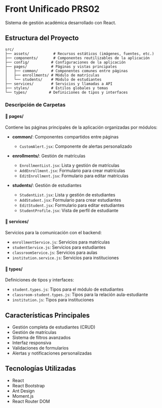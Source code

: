# Front Unificado PRS02

Sistema de gestión académica desarrollado con React.

## Estructura del Proyecto

```
src/
├── assets/           # Recursos estáticos (imágenes, fuentes, etc.)
├── components/       # Componentes reutilizables de la aplicación
├── config/          # Configuraciones de la aplicación
├── pages/           # Páginas y vistas principales
│   ├── common/      # Componentes comunes entre páginas
│   ├── enrollments/ # Módulo de matrículas
│   └── students/    # Módulo de estudiantes
├── services/        # Servicios y llamadas a API
├── styles/          # Estilos globales y temas
└── types/          # Definiciones de tipos y interfaces

```

### Descripción de Carpetas

#### 📁 pages/
Contiene las páginas principales de la aplicación organizadas por módulos:

- **common/**: Componentes compartidos entre páginas
  - `CustomAlert.jsx`: Componente de alertas personalizado

- **enrollments/**: Gestión de matrículas
  - `EnrollmentList.jsx`: Lista y gestión de matrículas
  - `AddEnrollment.jsx`: Formulario para crear matrículas
  - `EditEnrollment.jsx`: Formulario para editar matrículas

- **students/**: Gestión de estudiantes
  - `StudentList.jsx`: Lista y gestión de estudiantes
  - `AddStudent.jsx`: Formulario para crear estudiantes
  - `EditStudent.jsx`: Formulario para editar estudiantes
  - `StudentProfile.jsx`: Vista de perfil de estudiante

#### 📁 services/
Servicios para la comunicación con el backend:

- `enrollmentService.js`: Servicios para matrículas
- `studentService.js`: Servicios para estudiantes
- `classroomService.js`: Servicios para aulas
- `institution.service.js`: Servicios para instituciones

#### 📁 types/
Definiciones de tipos y interfaces:

- `student.types.js`: Tipos para el módulo de estudiantes
- `classroom-student.types.js`: Tipos para la relación aula-estudiante
- `institution.js`: Tipos para instituciones

## Características Principales

- Gestión completa de estudiantes (CRUD)
- Gestión de matrículas
- Sistema de filtros avanzados
- Interfaz responsiva
- Validaciones de formularios
- Alertas y notificaciones personalizadas

## Tecnologías Utilizadas

- React
- React Bootstrap
- Ant Design
- Moment.js
- React Router DOM
